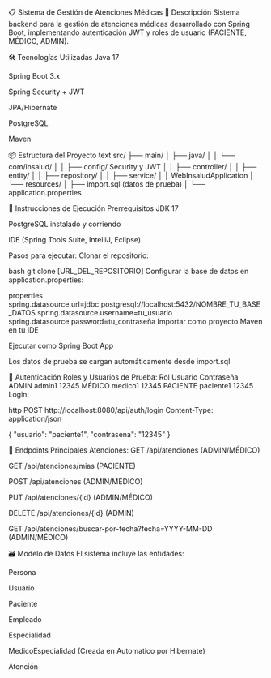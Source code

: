 📋 Sistema de Gestión de Atenciones Médicas
📖 Descripción
Sistema backend para la gestión de atenciones médicas desarrollado con Spring Boot, implementando autenticación JWT y roles de usuario (PACIENTE, MÉDICO, ADMIN).

🛠️ Tecnologías Utilizadas
Java 17

Spring Boot 3.x

Spring Security + JWT

JPA/Hibernate

PostgreSQL

Maven

📦 Estructura del Proyecto
text
src/
├── main/
│   ├── java/
│   │   └── com/insalud/
│   │       ├── config/ Security y JWT
│   │       ├── controller/
│   │       ├── entity/
│   │       ├── repository/
│   │       ├── service/
│   │     WebInsaludApplication
│   └── resources/
│       ├── import.sql (datos de prueba)
│       └── application.properties

🚀 Instrucciones de Ejecución
Prerrequisitos
JDK 17

PostgreSQL instalado y corriendo

IDE (Spring Tools Suite, IntelliJ, Eclipse)

Pasos para ejecutar:
Clonar el repositorio:

bash
git clone [URL_DEL_REPOSITORIO]
Configurar la base de datos en application.properties:

properties
spring.datasource.url=jdbc:postgresql://localhost:5432/NOMBRE_TU_BASE_DATOS
spring.datasource.username=tu_usuario
spring.datasource.password=tu_contraseña
Importar como proyecto Maven en tu IDE

Ejecutar como Spring Boot App

Los datos de prueba se cargan automáticamente desde import.sql

🔐 Autenticación
Roles y Usuarios de Prueba:
Rol	Usuario	Contraseña
ADMIN	admin1	12345
MÉDICO	medico1	12345
PACIENTE	paciente1	12345
Login:

http
POST http://localhost:8080/api/auth/login
Content-Type: application/json

{
    "usuario": "paciente1",
    "contrasena": "12345"
}

📡 Endpoints Principales
Atenciones:
GET /api/atenciones (ADMIN/MÉDICO)

GET /api/atenciones/mias (PACIENTE)

POST /api/atenciones (ADMIN/MÉDICO)

PUT /api/atenciones/{id} (ADMIN/MÉDICO)

DELETE /api/atenciones/{id} (ADMIN)

GET /api/atenciones/buscar-por-fecha?fecha=YYYY-MM-DD (ADMIN/MÉDICO)

🗃️ Modelo de Datos
El sistema incluye las entidades:

Persona

Usuario

Paciente

Empleado

Especialidad

MedicoEspecialidad (Creada en Automatico por Hibernate)

Atención